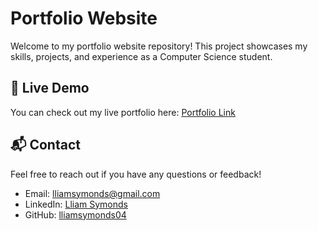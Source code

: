 # Portfolio Website

Welcome to my portfolio website repository! This project showcases my skills, projects, and experience as a Computer Science student.

## 🚀 Live Demo
You can check out my live portfolio here: [Portfolio Link](https://lliamsymonds.vercel.app/)

## 📬 Contact
Feel free to reach out if you have any questions or feedback!
- Email: [lliamsymonds@gmail.com](mailto:your.email@example.com)
- LinkedIn: [Lliam Symonds](https://www.linkedin.com/in/lliam-symonds-184885292/)
- GitHub: [lliamsymonds04](https://github.com/yourusername)
